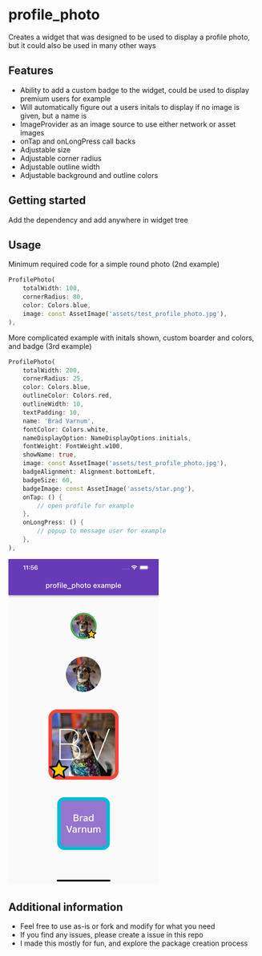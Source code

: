 # profile_photo

Creates a widget that was designed to be used to display a profile photo, but it could also be used in many other ways

## Features

- Ability to add a custom badge to the widget, could be used to display premium users for example
- Will automatically figure out a users initals to display if no image is given, but a name is
- ImageProvider as an image source to use either network or asset images
- onTap and onLongPress call backs
- Adjustable size
- Adjustable corner radius
- Adjustable outline width
- Adjustable background and outline colors

## Getting started

Add the dependency and add anywhere in widget tree

## Usage

Minimum required code for a simple round photo (2nd example)

```dart
ProfilePhoto(
    totalWidth: 100,
    cornerRadius: 80,
    color: Colors.blue,
    image: const AssetImage('assets/test_profile_photo.jpg'),
),
```

More complicated example with initals shown, custom boarder and colors, and badge (3rd example)

```dart
ProfilePhoto(
    totalWidth: 200,
    cornerRadius: 25,
    color: Colors.blue,
    outlineColor: Colors.red,
    outlineWidth: 10,
    textPadding: 10,
    name: 'Brad Varnum',
    fontColor: Colors.white,
    nameDisplayOption: NameDisplayOptions.initials,
    fontWeight: FontWeight.w100,
    showName: true,
    image: const AssetImage('assets/test_profile_photo.jpg'),
    badgeAlignment: Alignment.bottomLeft,
    badgeSize: 60,
    badgeImage: const AssetImage('assets/star.png'),
    onTap: () {
        // open profile for example
    },
    onLongPress: () {
        // popup to message user for example
    },
),
```

<img src="https://raw.githubusercontent.com/bradv123/profile_photo/master/readme_images/example_screenshot.png" alt="example image" width="300"/>


## Additional information

- Feel free to use as-is or fork and modify for what you need
- If you find any issues, please create a issue in this repo
- I made this mostly for fun, and explore the package creation process
